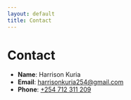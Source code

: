 ```yaml
---
layout: default
title: Contact
---
```


# Contact

- **Name**: Harrison Kuria
- **Email**: <a href="mailto:harrisonkuria254@gmail.com">harrisonkuria254@gmail.com</a>
- **Phone**: <a href="tel:+254712311209">+254 712 311 209</a> 